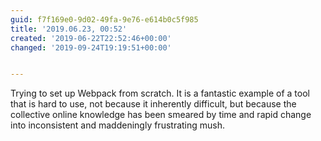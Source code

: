 ```yaml
---
guid: f7f169e0-9d02-49fa-9e76-e614b0c5f985
title: '2019.06.23, 00:52'
created: '2019-06-22T22:52:46+00:00'
changed: '2019-09-24T19:19:51+00:00'


---
```


Trying to set up Webpack from scratch. It is a fantastic example of a tool that is hard to use, not because it inherently difficult, but because the collective online knowledge has been smeared by time and rapid change into inconsistent and maddeningly frustrating mush.
